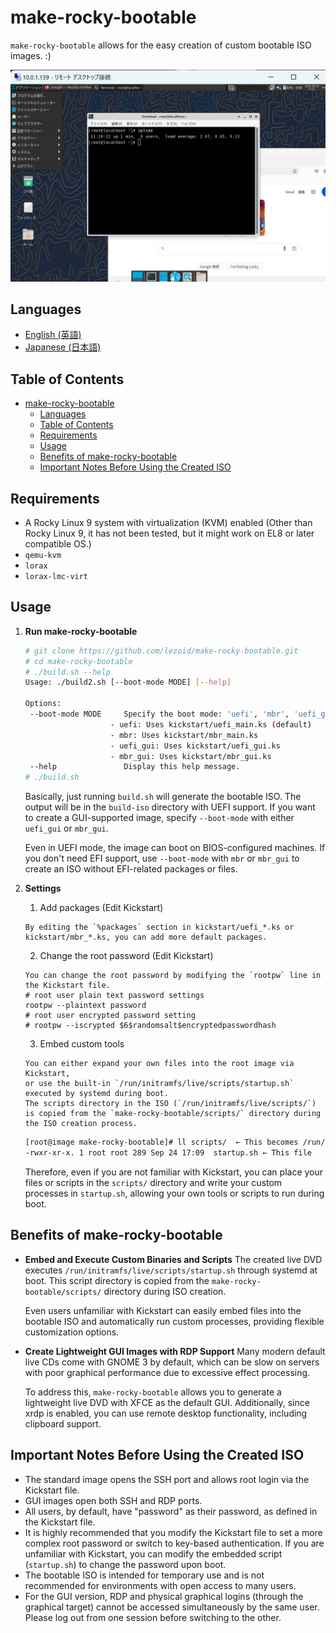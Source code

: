 # make-rocky-bootable

`make-rocky-bootable` allows for the easy creation of custom bootable ISO images. :)

![GUI Mode Screenshot](./res/screenshot0.png)

## Languages
- [English (英語)](README/README_EN.md)
- [Japanese (日本語)](README/README_JP.md)

## Table of Contents
- [make-rocky-bootable](#make-rocky-bootable)
  - [Languages](#languages)
  - [Table of Contents](#table-of-contents)
  - [Requirements](#requirements)
  - [Usage](#usage)
  - [Benefits of make-rocky-bootable](#benefits-of-make-rocky-bootable)
  - [Important Notes Before Using the Created ISO](#important-notes-before-using-the-created-iso)

## Requirements

- A Rocky Linux 9 system with virtualization (KVM) enabled
  (Other than Rocky Linux 9, it has not been tested, but it might work on EL8 or later compatible OS.)
- `qemu-kvm`
- `lorax`
- `lorax-lmc-virt`

## Usage

1. **Run make-rocky-bootable**
    ```sh
    # git clone https://github.com/lezoid/make-rocky-bootable.git
    # cd make-rocky-bootable
    # ./build.sh --help
    Usage: ./build2.sh [--boot-mode MODE] [--help]
    
    Options:
     --boot-mode MODE     Specify the boot mode: 'uefi', 'mbr', 'uefi_gui', or 'mbr_gui'.
                       - uefi: Uses kickstart/uefi_main.ks (default)
                       - mbr: Uses kickstart/mbr_main.ks
                       - uefi_gui: Uses kickstart/uefi_gui.ks
                       - mbr_gui: Uses kickstart/mbr_gui.ks
     --help               Display this help message.
    # ./build.sh
    ```

    Basically, just running `build.sh` will generate the bootable ISO.
    The output will be in the `build-iso` directory with UEFI support.
    If you want to create a GUI-supported image, specify `--boot-mode` with either `uefi_gui` or `mbr_gui`.
    
    Even in UEFI mode, the image can boot on BIOS-configured machines.
    If you don't need EFI support, use `--boot-mode` with `mbr` or `mbr_gui` to create an ISO without EFI-related packages or files.

2. **Settings**
   1. Add packages (Edit Kickstart)
    ```text
    By editing the `%packages` section in kickstart/uefi_*.ks or kickstart/mbr_*.ks, you can add more default packages.
    ```
   2. Change the root password (Edit Kickstart)
    ```text
    You can change the root password by modifying the `rootpw` line in the Kickstart file.
    # root user plain text password settings
    rootpw --plaintext password
    # root user encrypted password setting
    # rootpw --iscrypted $6$randomsalt$encryptedpasswordhash
    ```
   3. Embed custom tools
    ```text
    You can either expand your own files into the root image via Kickstart,
    or use the built-in `/run/initramfs/live/scripts/startup.sh` executed by systemd during boot.
    The scripts directory in the ISO (`/run/initramfs/live/scripts/`) is copied from the `make-rocky-bootable/scripts/` directory during the ISO creation process.
    ```

    ```sh
    [root@image make-rocky-bootable]# ll scripts/  ← This becomes /run/initramfs/live/scripts/
    -rwxr-xr-x. 1 root root 289 Sep 24 17:09  startup.sh ← This file
    ```
    Therefore, even if you are not familiar with Kickstart, you can place your files or scripts in the `scripts/` directory and write your custom processes in `startup.sh`, allowing your own tools or scripts to run during boot.

## Benefits of make-rocky-bootable

- **Embed and Execute Custom Binaries and Scripts**
  The created live DVD executes `/run/initramfs/live/scripts/startup.sh` through systemd at boot.
  This script directory is copied from the `make-rocky-bootable/scripts/` directory during ISO creation.
  
  Even users unfamiliar with Kickstart can easily embed files into the bootable ISO and automatically run custom processes, providing flexible customization options.

- **Create Lightweight GUI Images with RDP Support**
  Many modern default live CDs come with GNOME 3 by default, which can be slow on servers with poor graphical performance due to excessive effect processing.
  
  To address this, `make-rocky-bootable` allows you to generate a lightweight live DVD with XFCE as the default GUI. 
  Additionally, since xrdp is enabled, you can use remote desktop functionality, including clipboard support.

## Important Notes Before Using the Created ISO

- The standard image opens the SSH port and allows root login via the Kickstart file.
- GUI images open both SSH and RDP ports.
- All users, by default, have "password" as their password, as defined in the Kickstart file.
- It is highly recommended that you modify the Kickstart file to set a more complex root password or switch to key-based authentication.
  If you are unfamiliar with Kickstart, you can modify the embedded script (`startup.sh`) to change the password upon boot.
- The bootable ISO is intended for temporary use and is not recommended for environments with open access to many users.
- For the GUI version, RDP and physical graphical logins (through the graphical target) cannot be accessed simultaneously by the same user. Please log out from one session before switching to the other.

